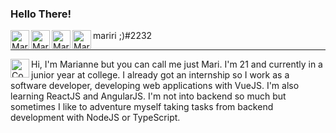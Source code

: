 <h3>Hello There!</h3>

<div>
  <a href="https://www.linkedin.com/in/mariannebravo/">
    <img src="https://cdn-icons-png.flaticon.com/512/725/725337.png" width="30px" align="left" alt="Marianne | LinkedIn" />
  </a>

  <a href="https://open.spotify.com/user/21zbwwl2ln3hrc6xbjgeavjxi?si=1ef49fb003ee4ecf">
    <img src="https://cdn-icons-png.flaticon.com/512/725/725281.png" width="30px" align="left" alt="Marianne | Spotify" />
  </a>
  
  <a href="https://www.instagram.com/marrrrrrrianne/">
    <img src="https://cdn-icons-png.flaticon.com/512/725/725278.png" width="30px" align="left" alt="Marianne | Instagram" />
  </a>

  <img src="https://cdn-icons-png.flaticon.com/512/356/356060.png" width="30px" align="left" alt="Marianne | Discord" />
  <span>mariri ;)#2232</span>
</div>

<hr />

<div>
  <p>
    <img src="https://cdn-icons.flaticon.com/png/512/534/premium/534621.png?token=exp=1638997466~hmac=5855fdaca16d6018e20306489131a084" width="30px" align="left" alt="Coding" />
    Hi, I'm Marianne but you can call me just Mari. I'm 21 and currently in a junior year at college. I already got an internship so I work as a software developer, developing web applications with VueJS.
    I'm also learning ReactJS and AngularJS. I'm not into backend so much but sometimes I like to adventure myself taking tasks from backend development with NodeJS or TypeScript.
  </p>
</div>

<div align="center">
  
</div>
